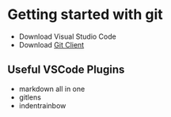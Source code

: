 # Getting started with git

- Download Visual Studio Code
- Download [Git Client](https://git-scm.com/downloads)

## Useful VSCode Plugins
- markdown all in one
- gitlens
- indentrainbow

